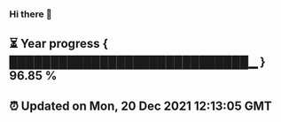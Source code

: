 ### Hi there 👋
⏳ Year progress { █████████████████████████████▁ } 96.85 %
---
⏰ Updated on Mon, 20 Dec 2021 12:13:05 GMT
---
